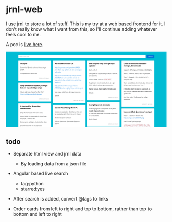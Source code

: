 
# jrnl-web

I use [jrnl](https://github.com/maebert/jrnl) to store a lot of stuff. This is my try at a web based frontend for it. I don't really know what I want from this, so I'll continue adding whatever feels cool to me.

A poc is [live here](http://167.88.124.249/~dufferzafar/jrnl/idea.html).

![Screenshot](screenshot.png)

## todo

* Separate html view and jrnl data
    - By loading data from a json file

* Angular based live search
    - tag:python
    - starred:yes

* After search is added, convert @tags to links 

* Order cards from left to right and top to bottom,
rather than top to bottom and left to right

